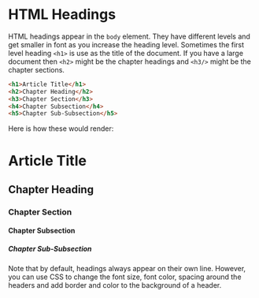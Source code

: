 # HTML Headings

HTML headings appear in the ```body``` element.  They have different levels and get smaller in font as you increase the heading level.  Sometimes the first level heading ```<h1>``` is 
use as the title of the document.  If you have a large document then ```<h2>``` might be the chapter headings and ```<h3/>``` might be the chapter sections.

```html
<h1>Article Title</h1>
<h2>Chapter Heading</h2>
<h3>Chapter Section</h3>
<h4>Chapter Subsection</h4>
<h5>Chapter Sub-Subsection</h5>
```

Here is how these would render:

<h1>Article Title</h1>
<h2>Chapter Heading</h2>
<h3>Chapter Section</h3>
<h4>Chapter Subsection</h4>
<h5>Chapter Sub-Subsection</h5>

Note that by default, headings always appear on their own line.  However, you can use CSS to change the font size, font color, spacing around the headers and add border and color to the background of a header.